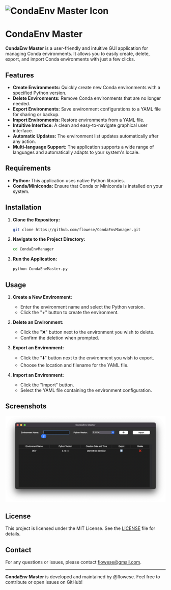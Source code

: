 # ![CondaEnv Master Icon](icon.ico) 
# CondaEnv Master

**CondaEnv Master** is a user-friendly and intuitive GUI application for managing Conda environments. It allows you to easily create, delete, export, and import Conda environments with just a few clicks.

## Features

- **Create Environments:** Quickly create new Conda environments with a specified Python version.
- **Delete Environments:** Remove Conda environments that are no longer needed.
- **Export Environments:** Save environment configurations to a YAML file for sharing or backup.
- **Import Environments:** Restore environments from a YAML file.
- **Intuitive Interface:** A clean and easy-to-navigate graphical user interface.
- **Automatic Updates:** The environment list updates automatically after any action.
- **Multi-language Support:** The application supports a wide range of languages and automatically adapts to your system's locale.

## Requirements

- **Python:** This application uses native Python libraries.
- **Conda/Miniconda:** Ensure that Conda or Miniconda is installed on your system.

## Installation

1. **Clone the Repository:**

   ```bash
   git clone https://github.com/flowese/CondaEnvManager.git
   ```

2. **Navigate to the Project Directory:**

   ```bash
   cd CondaEnvManager
   ```

3. **Run the Application:**

   ```bash
   python CondaEnvMaster.py
   ```

## Usage

1. **Create a New Environment:**
   - Enter the environment name and select the Python version.
   - Click the "+" button to create the environment.

2. **Delete an Environment:**
   - Click the "❌" button next to the environment you wish to delete.
   - Confirm the deletion when prompted.

3. **Export an Environment:**
   - Click the "⬇️" button next to the environment you wish to export.
   - Choose the location and filename for the YAML file.

4. **Import an Environment:**
   - Click the "Import" button.
   - Select the YAML file containing the environment configuration.

## Screenshots

![Screenshot](https://github.com/flowese/CondaEnvManager/raw/main/screenshot-main-interface.png)

## License

This project is licensed under the MIT License. See the [LICENSE](LICENSE) file for details.

## Contact

For any questions or issues, please contact [flowese@gmail.com](mailto:flowese@gmail.com).

---

**CondaEnv Master** is developed and maintained by @flowese. Feel free to contribute or open issues on GitHub!

